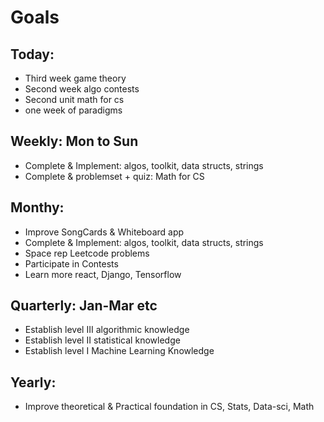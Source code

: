 # Goals

## Today:
* Third week game theory
* Second week algo contests
* Second unit math for cs
* one week of paradigms

## Weekly: Mon to Sun
* Complete & Implement: algos, toolkit, data structs, strings
* Complete & problemset + quiz: Math for CS

## Monthy:
* Improve SongCards & Whiteboard app
* Complete & Implement: algos, toolkit, data structs, strings
* Space rep Leetcode problems
* Participate in Contests
* Learn more react, Django, Tensorflow

## Quarterly: Jan-Mar etc
* Establish level III algorithmic knowledge
* Establish level II statistical knowledge
* Establish level I Machine Learning Knowledge

## Yearly:
* Improve theoretical & Practical foundation in CS, Stats, Data-sci, Math
